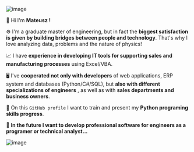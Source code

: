 ![image](https://user-images.githubusercontent.com/103432222/225713865-e320e7a7-78d2-4978-a422-8b85bc48f564.png)


👋 Hi I'm **Mateusz !**

⚙ I'm a graduate master of engineering, but in fact the **biggest satisfaction is given by building bridges between people and technology**. That's why I love analyzing data, problems and the nature of physics!

📈 I have **experience in developing IT tools for supporting sales and manufacturing processes** using Excel/VBA. 

🖥️ I've **cooperated not only with developers** of web applications, ERP system and databases (Python/C#/SQL), but **also with different specializations of engineers** , as well as with **sales departments and business owners**.

🐍 On this ```GitHub profile``` I want to train and present my **Python programing skills progress**.

💪 **In the future I want to develop professional software for engineers as a programer or technical analyst...**

![image](https://user-images.githubusercontent.com/103432222/225713094-506361d6-101a-4fd3-a574-db083c2b70fa.png)


<!---
mateo139/mateo139 is a ✨ special ✨ repository because its `README.md` (this file) appears on your GitHub profile.
You can click the Preview link to take a look at your changes.
--->
